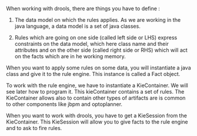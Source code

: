 When working with drools, there are things you have to define :

1) The data model on which the rules applies. As we are working in the java language, a data model is a set of java classes.

2) Rules which are going on one side (called left side or LHS) express constraints on the data model, which here class name and their attributes and on the other side (called right side or RHS) which will act on the facts which are in he working memory.



When you want to apply some rules on some data, you will instantiate a java class and give it to the rule engine. This instance is called a Fact object.

To work with the rule engine, we have to instantiate a KieContainer. We will see later how to program it. This kieContainer contains a set of rules. The KieContainer allows also to contain other types of artifacts are is common to other components like jbpm and optoplanner.

When you want to work with drools, you have to get a KieSession from the KieContainer. This KieSession will allow you to give facts to the rule engine and to ask to fire rules.

